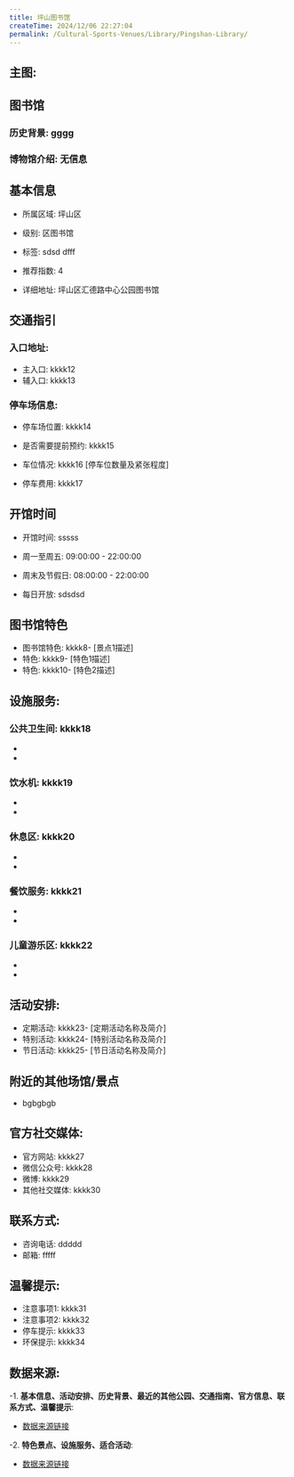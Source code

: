 ```yaml
---
title: 坪山图书馆
createTime: 2024/12/06 22:27:04
permalink: /Cultural-Sports-Venues/Library/Pingshan-Library/
---
```


## 主图:
<ImageCard
image="https://cn.bing.com/th?id=OHR.AlfanzinaLighthouse_ZH-CN9704515669_1920x1080.webp"
title= "坪山图书馆"
description= "hhhh"
date="2024/12/06"
href="/"
author="sunshang-hl"
/>
## 图书馆
### 历史背景: gggg
### 博物馆介绍: 无信息
## 基本信息

- 所属区域: 坪山区

- 级别: 区图书馆

- 标签: sdsd dfff

- 推荐指数: 4

- 详细地址: 坪山区汇德路中心公园图书馆

## 交通指引

### 入口地址:
- 主入口: kkkk12
- 辅入口: kkkk13
### 停车场信息:
- 停车场位置: kkkk14

- 是否需要提前预约: kkkk15

- 车位情况: kkkk16 [停车位数量及紧张程度]

- 停车费用: kkkk17

## 开馆时间
- 开馆时间: sssss

- 周一至周五: 09:00:00 - 22:00:00
- 周末及节假日: 08:00:00 - 22:00:00
- 每日开放: sdsdsd

## 图书馆特色
- 图书馆特色: kkkk8- [景点1描述]
- 特色: kkkk9- [特色1描述]
- 特色: kkkk10- [特色2描述]
## 设施服务:
### 公共卫生间: kkkk18
- 
- 
### 饮水机: kkkk19
- 
- 
### 休息区: kkkk20
- 
- 
### 餐饮服务: kkkk21
- 
- 
### 儿童游乐区: kkkk22
- 
- 
## 活动安排:
- 定期活动: kkkk23- [定期活动名称及简介]
- 特别活动: kkkk24- [特别活动名称及简介]
- 节日活动: kkkk25- [节日活动名称及简介]
## 附近的其他场馆/景点
- bgbgbgb

## 官方社交媒体:
- 官方网站: kkkk27
- 微信公众号: kkkk28
- 微博: kkkk29
- 其他社交媒体: kkkk30

## 联系方式:
- 咨询电话: ddddd 
- 邮箱: fffff

## 温馨提示:
- 注意事项1: kkkk31
- 注意事项2: kkkk32
- 停车提示: kkkk33
- 环保提示: kkkk34

## 数据来源:
-1. **基本信息、活动安排、历史背景、最近的其他公园、交通指南、官方信息、联系方式、温馨提示**:
- [数据来源链接](http://wtl.sz.gov.cn/ggfw/whl/tsgylb/index.html)

-2. **特色景点、设施服务、适合活动**:
- [数据来源链接](http://wtl.sz.gov.cn/ggfw/whl/tsgylb/index.html)

